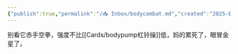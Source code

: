 ```yaml
---
{"publish":true,"permalink":"/📥 Inbox/bodycombat.md","created":"2025-07-12","modified":"2025-07-12","published":"2025-07-12T19:43:51.280+08:00","cssclasses":""}
---
```



别看它赤手空拳，强度不比[[Cards/bodypump杠铃操]]低，妈的累死了，眼冒金星了。
